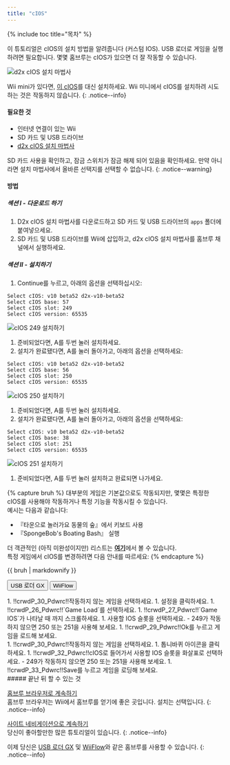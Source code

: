 ```yaml
---
title: "cIOS"
---
```


{% include toc title="목차" %}

이 튜토리얼은 cIOS의 설치 방법을 알려줍니다 (커스텀 IOS). USB 로더로 게임을 실행하려면 필요합니다. 몇몇 홈브루는 cIOS가 있으면 더 잘 작동할 수 있습니다.

![d2x cIOS 설치 마법사](/images/cios/cIOS.png)

Wii mini가 있다면, [이 cIOS](cios-mini)를 대신 설치하세요. Wii 미니에서 cIOS를 설치하려 시도하는 것은 작동하지 않습니다.
{: .notice--info}

#### 필요한 것

* 인터넷 연결이 있는 Wii
* SD 카드 및 USB 드라이브
* [d2x cIOS 설치 마법사](/assets/files/d2x-cIOS-Installer-Wii.zip)

SD 카드 사용을 확인하고, 잠금 스위치가 잠금 해제 되어 있음을 확인하세요. 만약 아니라면 설치 마법사에서 올바른 선택지를 선택할 수 없습니다.
{: .notice--warning}

#### 방법

##### 섹션 I - 다운로드 하기

1. D2x cIOS 설치 마법사를 다운로드하고 SD 카드 및 USB 드라이브의 `apps` 폴더에 붙여넣으세요.
1. SD 카드 및 USB 드라이브를 Wii에 삽입하고, d2x cIOS 설치 마법사를 홈브루 채널에서 실행하세요.

##### 섹션 II - 설치하기

1. Continue를 누르고, 아래의 옵션을 선택하십시오:
```
Select cIOS: v10 beta52 d2x-v10-beta52
Select cIOS base: 57
Select cIOS slot: 249
Select cIOS version: 65535
```
![cIOS 249 설치하기](/images/cios/Install249.png)
1. 준비되었다면, A를 두번 눌러 설치하세요.
1. 설치가 완료됐다면, A를 눌러 돌아가고, 아래의 옵션을 선택하세요:
```
Select cIOS: v10 beta52 d2x-v10-beta52
Select cIOS base: 56
Select cIOS slot: 250
Select cIOS version: 65535
```
![cIOS 250 설치하기](/images/cios/Install250.png)
1. 준비되었다면, A를 두번 눌러 설치하세요.
1. 설치가 완료됐다면, A를 눌러 돌아가고, 아래의 옵션을 선택하세요:
```
Select cIOS: v10 beta52 d2x-v10-beta52
Select cIOS base: 38
Select cIOS slot: 251
Select cIOS version: 65535
```
![cIOS 251 설치하기](/images/cios/Install251.png)
1. 준비되었다면, A를 두번 눌러 설치하고 완료되면 나가세요.

{% capture bruh %}
대부분의 게임은 기본값으로도 작동되지만, 몇몇은 특정한 cIOS를 사용해야 작동하거나 특정 기능을 작동시킬 수 있습니다.<br> 예시는 다음과 같습니다:
* 『타운으로 놀러가요 동물의 숲』에서 키보드 사용
* 『SpongeBob's Boating Bash』 실행

더 객관적인 (아직 미완성이지만) 리스트는 [**여기**](https://wiki.gbatemp.net/wiki/Wii_cIOS_base_Compatibility_List)에서 볼 수 있습니다.<br> 특정 게임에서 cIOS를 변경하려면 다음 안내를 따르세요:
{% endcapture %}
<div class="notice--warning">{{ bruh | markdownify }}</div>

<button class="tablinks btn btn--large btn--primary" id="defaultOpen" onclick="openTab(event, 'usbloadergx')">USB 로더 GX</button>
<button class="tablinks btn btn--large btn--info" onclick="openTab(event, 'wiiflow')">WiiFlow</button>

<div id="usbloadergx" class="blanktabcontent" markdown="1">
1. !!crwdP_30_Pdwrc!!작동하지 않는 게임을 선택하세요.
1. 설정을 클릭하세요.
1. !!crwdP_26_Pdwrc!!`Game Load`를 선택하세요.
1. !!crwdP_27_Pdwrc!!`Game IOS`가 나타날 때 까지 스크롤하세요.
1. 사용할 IOS 슬롯을 선택하세요.
    - 249가 작동하지 않으면 250 또는 251을 사용해 보세요.
1. !!crwdP_29_Pdwrc!!Ok를 누르고 게임을 로드해 보세요.
</div>
<div id="wiiflow" class="blanktabcontent" markdown="1">
1. !!crwdP_30_Pdwrc!!작동하지 않는 게임을 선택하세요.
1. 톱니바퀴 아이콘을 클릭하세요.
1. !!crwdP_32_Pdwrc!!cIOS로 들어가서 사용할 IOS 슬롯을 화살표로 선택하세요.
    - 249가 작동하지 않으면 250 또는 251을 사용해 보세요.
1. !!crwdP_33_Pdwrc!!Save를 누르고 게임을 로딩해 보세요.
</div>
##### 끝난 뒤 할 수 있는 것

[홈브루 브라우저로 계속하기](hbb)<br> 홈브루 브라우저는 Wii에서 홈브루를 얻기에 좋은 곳입니다. 설치는 선택입니다.
{: .notice--info}

[사이트 네비게이션으로 계속하기](site-navigation)<br>당신이 좋아할만한 많은 튜토리얼이 있습니다.
{: .notice--info}

이제 당신은 [USB 로더 GX](usbloadergx) 및 [WiiFlow](wiiflow)와 같은 홈브루를 사용할 수 있습니다.
{: .notice--info}

<script>
    let tabcontent = document.getElementsByClassName("blanktabcontent");
    let tablinks = document.getElementsByClassName("tablinks");

    function openTab(evt, tabName) {
        let element;

        for (element of tabcontent) {
            element.style.display = "none";
        }

        for (element of tablinks) {
            element.className = element.className.replace("btn--primary", "btn--info");
            if (!element.className.includes('btn--info'))
                element.className += " btn--info";
        }

        document.getElementById(tabName).style.display = "block";
        evt.currentTarget.className = evt.currentTarget.className.replace("btn--info", "btn--primary");
    }

    // Get the element with id="defaultOpen" and click on it
    document.getElementById("defaultOpen").click();
</script>
